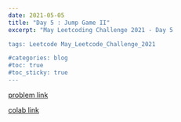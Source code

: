 ```yaml
---
date: 2021-05-05
title: "Day 5 : Jump Game II"
excerpt: "May Leetcoding Challenge 2021 - Day 5

tags: Leetcode May_Leetcode_Challenge_2021

#categories: blog
#toc: true
#toc_sticky: true
---
```



<script src="https://gist.github.com/1cg2cg3cg/fc150f52cc1e9414d75ad0b3f5107ca8.js"></script>

[problem link](https://leetcode.com/explore/challenge/card/may-leetcoding-challenge-2021/598/week-1-may-1st-may-7th/3732/)

[colab link](https://colab.research.google.com/drive/1NuBsCPHQWMEVvK9eZNTU7QyLpHb_iWpe)
